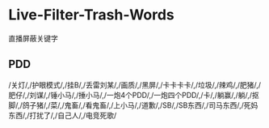 # Live-Filter-Trash-Words
直播屏蔽关键字


## PDD

/关灯/,/护眼模式/,/挂B/,/丢雷刘某/,/画质/,/黑屏/,/卡卡卡卡/,/垃圾/,/辣鸡/,/肥猪/,/肥仔/,/刘谋/,/锤小马/,/捶小马/,/一炮4个PDD/,/一炮四个PDD/,/卡/,/躺赢/,/躺/,/抠脚/,/鸽子猪/,/菜/,/鬼畜/,/看鬼畜/,/上小马/,/道歉/,/SB/,/SB东西/,/司马东西/,/死妈东西/,/打扰了/,/自己人/,/电竞死歌/
